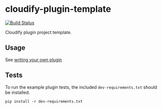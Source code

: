 cloudify-plugin-template
========================

[![Build Status](https://travis-ci.org/cloudify-cosmo/cloudify-plugin-template.svg?branch=master)](https://travis-ci.org/cloudify-cosmo/cloudify-plugin-template)

Cloudify plugin project template.

## Usage

See [writing your own plugin](http://docs.getcloudify.org/latest/plugins/creating-your-own-plugin/)

## Tests

To run the example plugin tests, the included `dev-requirements.txt` should be installed.

```
pip install -r dev-requirements.txt
```

